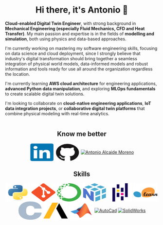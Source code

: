 <h1 align="center"> Hi there, it's Antonio 👋 </h1>

**Cloud-enabled Digital Twin Engineer**, with strong background in **Mechanical Engineering (especially Fluid Mechanics, CFD and Heat Transfer)**. My main passion and expertise is in the fields of **modelling and simulation**, both using physics and data-based approaches.

I'm currently working on mastering my software engineering skills, focusing on data science and cloud deployment, since I strongly believe that industry's digital transformation should bring together a seamless integration of physical world models, data-informed models and robust information and tools ready for use all around the organization regardless the location.

I'm currently learning **AWS cloud architecture** for engineering applications, **advanced Python data manipulation**, and exploring **MLOps fundamentals** to create scalable digital twin solutions.

I'm looking to collaborate on **cloud-native engineering applications**, **IoT data integration projects**, or **collaborative digital twin platforms** that combine physical modeling with real-time analytics.
<br></br>
<h2 align="center">Know me better</h2>
<p align="center">
<a href="www.linkedin.com/in/antonio-alcaide-moreno" target="blank"><img align="center" src="https://github.com/devicons/devicon/blob/master/icons/linkedin/linkedin-original.svg" alt="antonio-alcaide-moreno" height="60" width="80" /></a>
<a href="https://github.com/AntonioAlcaideMoreno" target="blank"><img align="center" src="https://github.com/devicons/devicon/blob/master/icons/github/github-original.svg" alt="AntonioAlcaideMoreno" height="60" width="80" /></a>
<a href="https://orcid.org/0000-0002-7174-4184" target="blank"><img align="center" src="https://es.wikipedia.org/wiki/ORCID#/media/Archivo:ORCID_logo.svg" alt="Antonio Alcaide Moreno" height="60" width="80" /></a>
</p>

<h2 align="center">Skills</h2>
<p align="center">
<a href="https://www.python.org/about/" target="blank"><img align="center" src="https://github.com/devicons/devicon/blob/master/icons/python/python-original.svg" alt="Python" height="60" width="80" /></a>
<a href="https://git-scm.com/about/branching-and-merging" target="blank"><img align="center" src="https://github.com/devicons/devicon/blob/master/icons/git/git-original.svg" alt="Git" height="60" width="80" /></a>
<a href="https://www.anaconda.com/" target="blank"><img align="center" src="https://github.com/devicons/devicon/blob/master/icons/anaconda/anaconda-original.svg" alt="Anaconda" height="60" width="80" /></a>
<a href="https://numpy.org/" target="blank"><img align="center" src="https://github.com/devicons/devicon/blob/master/icons/numpy/numpy-original.svg" alt="Numpy" height="60" width="80" /></a>
<a href="https://pandas.pydata.org/" target="blank"><img align="center" src="https://github.com/devicons/devicon/blob/master/icons/pandas/pandas-original.svg" alt="Pandas" height="60" width="80" /></a>
<a href="https://scikit-learn.org/stable/index.html" target="blank"><img align="center" src="https://github.com/devicons/devicon/blob/master/icons/scikitlearn/scikitlearn-original.svg" alt="Scikit Learn" height="60" width="80" /></a>
<a target="blank"><img align="center" src="https://github.com/devicons/devicon/blob/master/icons/c/c-original.svg" alt="C" height="60" width="80" /></a>
<a href="https://www.ansys.com/" target="blank"><img align="center" src="https://github.com/devicons/devicon/blob/master/icons/ansys/ansys-original.svg" alt="Ansys" height="60" width="80" /></a>
<a href="https://es.mathworks.com/products/matlab.html" target="blank"><img align="center" src="https://github.com/devicons/devicon/blob/master/icons/matlab/matlab-original.svg" alt="Matlab" height="60" width="80" /></a>
<a href="https://www.autodesk.com/es/products/autocad/overview" target="blank"><img align="center" src="https://github.com/simple-icons/simple-icons/blob/develop/icons/autocad.svg" alt="AutoCad" height="60" width="80" /></a>
<a href="https://www.solidworks.com/es" target="blank"><img align="center" src="https://github.com/simple-icons/simple-icons/blob/develop/icons/dassaultsystemes.svg" alt="SolidWorks" height="60" width="80" /></a>
</p>

